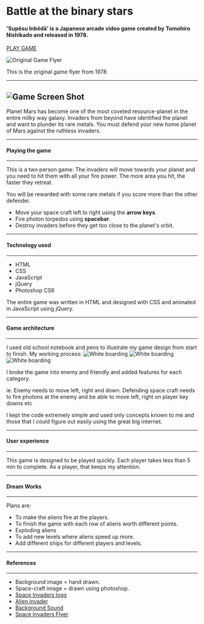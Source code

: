 # Battle at the binary stars 

#### 'Supēsu Inbēdā' is a Japanese arcade video game created by Tomohiro Nishikado and released in 1978. 

[PLAY GAME](https://warb1rd.github.io/WDI-Project1-Space_Invaders/)

![Original Game Flyer](Images/Space_Invaders_flyer_1978.jpg)

This is the original game flyer from 1978

---
![Game Screen Shot](Images/Game.png)
---
Planet Mars has become one of the most coveted resource-planet in the entire milky way galaxy. Invaders from beyond have identified the planet and want to plunder its rare metals. You must defend your new home planet of Mars against the ruthless invaders.

---
#### Playing the game
---

This is a two person game:
The invaders will move towards your planet and you need to hit them with all your fire power. The more area you hit, the faster they retreat.

You will be rewarded with some rare metals if you score more than the other defender. 

* Move your space craft left to right using the  **arrow keys**.
* Fire photon torpedos using **spacebar**.
* Destroy invaders before they get too close to the planet's orbit.

---
#### Technology used
---
* HTML
* CSS
* JavaScript
* jQuery
* Photoshop CS6

The entire game was written in HTML and designed with CSS and animated in JavaScript using jQuery.

---
#### Game architecture
---
I used old school notebook and pens to illustrate my game design from start to finish. My working process:
![White boarding](Images/Drawing1.jpg)
![White boarding](Images/Drawing2.jpg)
![White boarding](Images/Drawing3.jpg)

I broke the game into enemy and friendly and added features for each category. 

ie. Enemy needs to move left, right and down. Defending space craft needs to fire photons at the enemy and be able to move left, right on player key downs etc

I kept the code extremely simple and used only concepts known to me and those that I could figure out easily using the great big internet.

---
#### User experience
---
This game is designed to be played quickly. Each player takes less than 5 min to complete. As a player, that keeps my attention.

---
#### Dream Works
---
Plans are:  

* To make the aliens fire at the players. 
* To finish the game with each row of aliens worth different points. 
* Exploding aliens
* To add new levels where aliens speed up more. 
* Add different ships for different players and levels. 

---
#### References
---
* Background image = hand drawn.
* Space-craft image = drawn using photoshop.
* [Space Invaders logo](http://www.classicgaming.cc/classics/space-invaders/images/space-invaders-logo.png)
* [Alien invader](https://www.destructoid.com//ul/478638-h1.jpg')
* [Background Sound](http://www.classicgaming.cc/classics/space-invaders/sounds)
* [Space Invaders Flyer](https://en.wikipedia.org/wiki/Space_Invaders#/media/File:Space_Invaders_flyer,_1978.jpg)



 


